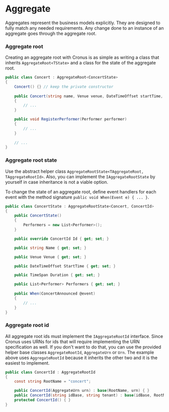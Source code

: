 # Aggregate

Aggregates represent the business models explicitly. They are designed to fully match any needed requirements. Any change done to an instance of an aggregate goes through the aggregate root.

### Aggregate root

Creating an aggregate root with Cronus is as simple as writing a class that inherits `AggregateRoot<TState>` and a class for the state of the aggregate root.

```csharp
public class Concert : AggregateRoot<ConcertState>
{
    Concert() {} // keep the private constructor
    
    public Concert(string name, Venue venue, DateTimeOffset startTime, TimeSpan duration)
    {
        // ...
    }

    public void RegisterPerformer(Performer performer)
    {
        // ...
    }
    
    // ...
}
```

### Aggregate root state

Use the abstract helper class `AggregateRootState<TAggregateRoot, TAggregateRootId>`. Also, you can implement the `IAggregateRootState` by yourself in case inheritance is not a viable option.

To change the state of an aggregate root, define event handlers for each event with the method signature `public void When(Event e) { ... }`.

```csharp
public class ConcertState : AggregateRootState<Concert, ConcertId>
{
    public ConcertState()
    {
        Performers = new List<Performer>();
    }

    public override ConcertId Id { get; set; }

    public string Name { get; set; }

    public Venue Venue { get; set; }

    public DateTimeOffset StartTime { get; set; }

    public TimeSpan Duration { get; set; }

    public List<Performer> Performers { get; set; }
    
    public When(ConcertAnnounced @event)
    {
        // ...
    }
}
```

### Aggregate root id

All aggregate root ids must implement the `IAggregateRootId` interface. Since Cronus uses URNs for ids that will require implementing the URN specification as well. If you don't want to do that, you can use the provided helper base classes `AggregateRootId`, `AggregateUrn` or `Urn`. The example above uses `AggregateRootId` because it inherits the other two and it is the easiest to implement.

```csharp
public class ConcertId : AggregateRootId
{
    const string RootName = "concert";

    public ConcertId(AggregateUrn urn) : base(RootName, urn) { }
    public ConcertId(string idBase, string tenant) : base(idBase, RootName, tenant) { }
    protected ConcertId() { }
}
```

